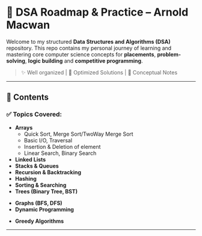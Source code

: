 # 🧠 DSA Roadmap & Practice – Arnold Macwan

Welcome to my structured **Data Structures and Algorithms (DSA)** repository. This repo contains my personal journey of learning and mastering core computer science concepts for **placements**, **problem-solving**, **logic building** and **competitive programming**.

> ✨ Well organized | 🚀 Optimized Solutions | 📘 Conceptual Notes

---

## 📌 Contents

### ✅ Topics Covered:

- **Arrays**
  - Quick Sort, Merge Sort/TwoWay Merge Sort
  - Basic I/O, Traversal
  - Insertion & Deletion of element
  - Linear Search, Binary Search
- **Linked Lists**
- **Stacks & Queues**
- **Recursion & Backtracking**
- **Hashing**
- **Sorting & Searching**
- **Trees (Binary Tree, BST)**
<!-- - **Heaps & Priority Queues** -->
- **Graphs (BFS, DFS)**
- **Dynamic Programming**
<!-- - **Sliding Window & Two Pointers** -->
- **Greedy Algorithms**
<!-- - **Bit Manipulation**
- **Tries**
- **Disjoint Sets (Union-Find)** -->

---
